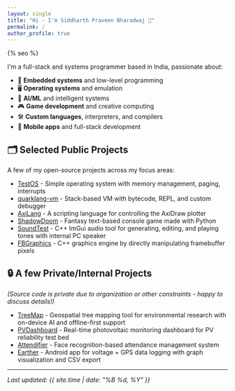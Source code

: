 ```yaml
---
layout: single
title: "Hi - I'm Siddharth Praveen Bharadwaj 👋"
permalink: /
author_profile: true
---
```


{% seo %}

I'm a full-stack and systems programmer based in India, passionate about:

- 🚀 **Embedded systems** and low-level programming
- 🖥️ **Operating systems** and emulation
- 🤖 **AI/ML** and intelligent systems
- 🎮 **Game development** and creative computing
- 🛠️ **Custom languages**, interpreters, and compilers
- 📱 **Mobile apps** and full-stack development

## 🗂️ Selected Public Projects

A few of my open-source projects across my focus areas:

- [TestOS](https://github.com/Sid110307/TestOS) - Simple operating system with memory management, paging, interrupts
- [quarklang-vm](https://github.com/Sid110307/quarklang-vm) - Stack-based VM with bytecode, REPL, and custom debugger
- [AxiLang](https://github.com/Sid110307/AxiLang) - A scripting language for controlling the AxiDraw plotter
- [ShadowDoom](https://github.com/Sid110307/ShadowDoom) - Fantasy text-based console game made with Python
- [SoundTest](https://github.com/Sid110307/SoundTest) - C++ ImGui audio tool for generating, editing, and playing tones with internal PC speaker
- [FBGraphics](https://github.com/Sid110307/FBGraphics) - C++ graphics engine by directly manipulating framebuffer pixels

## 🔒 A few Private/Internal Projects

*(Source code is private due to organization or other constraints - happy to discuss details!)*

- [TreeMap](https://github.com/Sid110307/TreeMap) - Geospatial tree mapping tool for environmental research with on-device AI and offline-first support
- [PVDashboard](https://github.com/Sid110307/PVDashboard) - Real-time photovoltaic monitoring dashboard for PV reliability test bed
- [Attendifier](https://github.com/Sid110307/Attendifier) - Face recognition-based attendance management system
- [Earther](https://github.com/Sid110307/Earther) - Android app for voltage + GPS data logging with graph visualization and CSV export

---

*Last updated: {{ site.time | date: "%B %d, %Y" }}*
